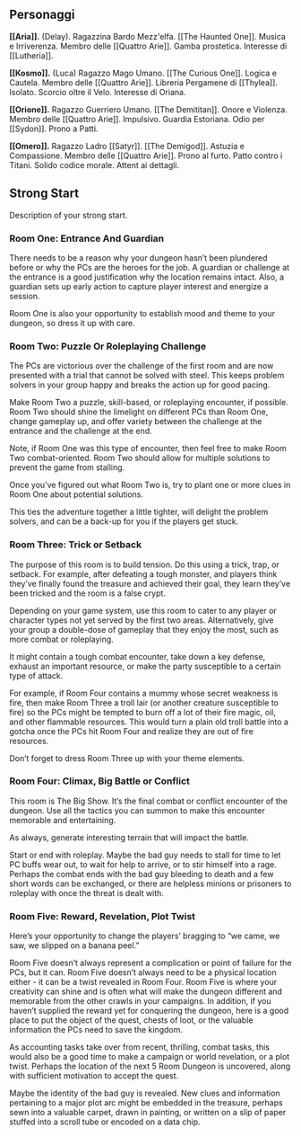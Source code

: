 
## Personaggi  
  
**[[Aria]].** (Delay). Ragazzina Bardo Mezz'elfa. [[The Haunted One]]. Musica e Irriverenza. Membro delle [[Quattro Arie]]. Gamba prostetica. Interesse di [[Lutheria]].
  
**[[Kosmo]].** (Luca) Ragazzo Mago Umano. [[The Curious One]]. Logica e Cautela. Membro delle [[Quattro Arie]]. Libreria Pergamene di [[Thylea]]. Isolato. Scorcio oltre il Velo. Interesse di Oriana.
  
**[[Orione]].** Ragazzo Guerriero Umano. [[The Demititan]]. Onore e Violenza. Membro delle [[Quattro Arie]]. Impulsivo. Guardia Estoriana. Odio per [[Sydon]]. Prono a Patti.
  
**[[Omero]].** Ragazzo Ladro [[Satyr]]. [[The Demigod]]. Astuzia e Compassione. Membro delle [[Quattro Arie]]. Prono al furto. Patto contro i Titani. Solido codice morale. Attent ai dettagli.
  
## Strong Start  
  
Description of your strong start.  
  
### Room One: Entrance And Guardian

There needs to be a reason why your dungeon hasn’t been plundered before or why the PCs are the heroes for the job. A guardian or challenge at the entrance is a good justification why the location remains intact. Also, a guardian sets up early action to capture player interest and energize a session.

Room One is also your opportunity to establish mood and theme to your dungeon, so dress it up with care.

### Room Two: Puzzle Or Roleplaying Challenge
The PCs are victorious over the challenge of the first room and are now presented with a trial that cannot be solved with steel. This keeps problem solvers in your group happy and breaks the action up for good pacing.

Make Room Two a puzzle, skill-based, or roleplaying encounter, if possible. Room Two should shine the limelight on different PCs than Room One, change gameplay up, and offer variety between the challenge at the entrance and the challenge at the end.

Note, if Room One was this type of encounter, then feel free to make Room Two combat-oriented. Room Two should allow for multiple solutions to prevent the game from stalling.

Once you’ve figured out what Room Two is, try to plant one or more clues in Room One about potential solutions.

This ties the adventure together a little tighter, will delight the problem solvers, and can be a back-up for you if the players get stuck.

### Room Three: Trick or Setback
The purpose of this room is to build tension. Do this using a trick, trap, or setback. For example, after defeating a tough monster, and players think they’ve finally found the treasure and achieved their goal, they learn they’ve been tricked and the room is a false crypt.

Depending on your game system, use this room to cater to any player or character types not yet served by the first two areas. Alternatively, give your group a double-dose of gameplay that they enjoy the most, such as more combat or roleplaying.

It might contain a tough combat encounter, take down a key defense, exhaust an important resource, or make the party susceptible to a certain type of attack.

For example, if Room Four contains a mummy whose secret weakness is fire, then make Room Three a troll lair (or another creature susceptible to fire) so the PCs might be tempted to burn off a lot of their fire magic, oil, and other flammable resources. This would turn a plain old troll battle into a gotcha once the PCs hit Room Four and realize they are out of fire resources.

Don’t forget to dress Room Three up with your theme elements.

### Room Four: Climax, Big Battle or Conflict
This room is The Big Show. It’s the final combat or conflict encounter of the dungeon. Use all the tactics you can summon to make this encounter memorable and entertaining.

As always, generate interesting terrain that will impact the battle.

Start or end with roleplay. Maybe the bad guy needs to stall for time to let PC buffs wear out, to wait for help to arrive, or to stir himself into a rage. Perhaps the combat ends with the bad guy bleeding to death and a few short words can be exchanged, or there are helpless minions or prisoners to roleplay with once the threat is dealt with.

### Room Five: Reward, Revelation, Plot Twist
Here’s your opportunity to change the players’ bragging to “we came, we saw, we slipped on a banana peel.”

Room Five doesn’t always represent a complication or point of failure for the PCs, but it can. Room Five doesn’t always need to be a physical location either - it can be a twist revealed in Room Four.
Room Five is where your creativity can shine and is often what will make the dungeon different and memorable from the other crawls in your campaigns.
In addition, if you haven’t supplied the reward yet for conquering the dungeon, here is a good place to put the object of the quest, chests of loot, or the valuable information the PCs need to save the kingdom.

As accounting tasks take over from recent, thrilling, combat tasks, this would also be a good time to make a campaign or world revelation, or a plot twist.
Perhaps the location of the next 5 Room Dungeon is uncovered, along with sufficient motivation to accept the quest.

Maybe the identity of the bad guy is revealed. New clues and information pertaining to a major plot arc might be embedded in the treasure, perhaps sewn into a valuable carpet, drawn in painting, or written on a slip of paper stuffed into a scroll tube or encoded on a data chip.
